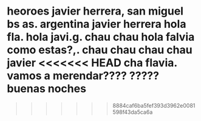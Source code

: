 heoroes
javier herrera, san miguel bs as. argentina
javier herrera
hola fla.
hola javi.g.
chau chau
hola falvia como estas?,.
chau chau chau chau javier
<<<<<<< HEAD
cha flavia. 
vamos a merendar????
?????
buenas noches
=======
>>>>>>> 8884caf6ba5fef393d3962e0081598f43da5ca6a

